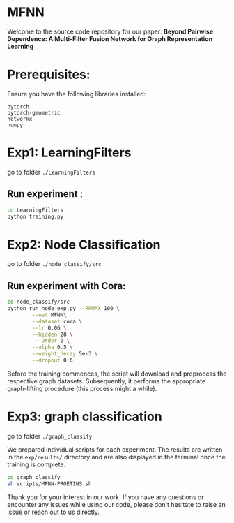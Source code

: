 # MFNN

Welcome to the source code repository for our paper: **Beyond Pairwise Dependence: A Multi-Filter Fusion Network for Graph Representation Learning**


# Prerequisites:
Ensure you have the following libraries installed:
```
pytorch
pytorch-geometric
networkx
numpy
```

# Exp1: LearningFilters
go to folder `./LearningFilters`

## Run experiment :
```sh
cd LearningFilters
python training.py
```

# Exp2: Node Classification 
go to folder `./node_classify/src`

## Run experiment with Cora:

```sh
cd node_classify/src
python run_node_exp.py --RPMAX 100 \
        --net MFNN\
        --dataset cora \
        --lr 0.06 \
        --hidden 28 \
         --Order 2 \
        --alpha 0.5 \
        --weight_decay 5e-3 \
        --dropout 0.6
```

Before the training commences, the script will download and preprocess the respective graph datasets. 
Subsequently, it performs the appropriate graph-lifting procedure (this process might a while).


# Exp3: graph classification
go to folder `./graph_classify`

We prepared individual scripts for each experiment. The results are written in the
`exp/results/` directory and are also displayed in the terminal once the training is
complete. 
```sh
cd graph_classify
sh scripts/MFNN-PROETINS.sh
```


 
Thank you for your interest in our work. If you have any questions or encounter any issues while using our code, please don't hesitate to raise an issue or reach out to us directly.


